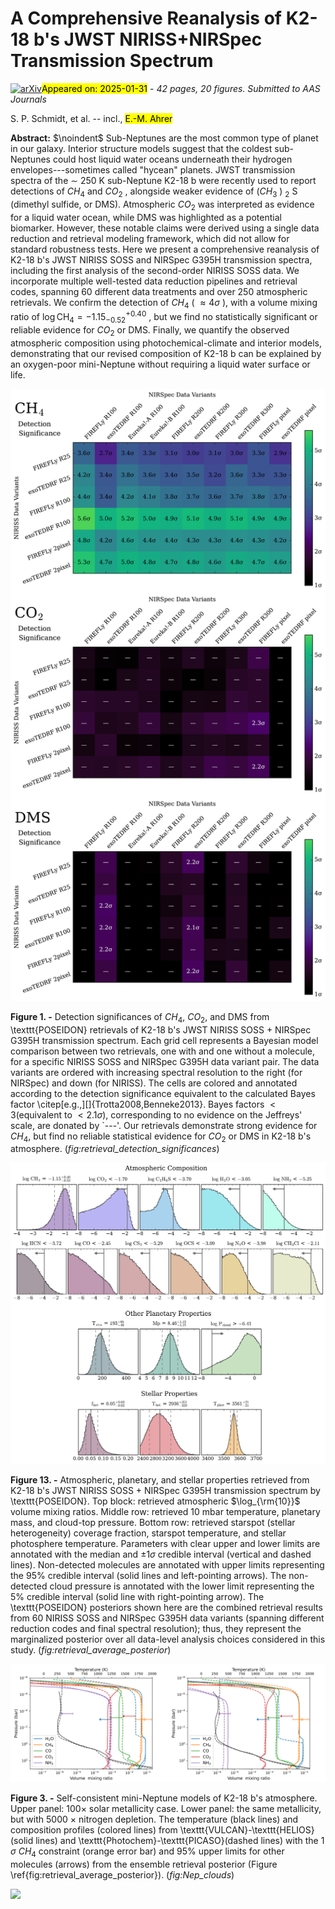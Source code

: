 <div class="macros" style="visibility:hidden;">
$\newcommand{\ensuremath}{}$
$\newcommand{\xspace}{}$
$\newcommand{\object}[1]{\texttt{#1}}$
$\newcommand{\farcs}{{.}''}$
$\newcommand{\farcm}{{.}'}$
$\newcommand{\arcsec}{''}$
$\newcommand{\arcmin}{'}$
$\newcommand{\ion}[2]{#1#2}$
$\newcommand{\textsc}[1]{\textrm{#1}}$
$\newcommand{\hl}[1]{\textrm{#1}}$
$\newcommand{\footnote}[1]{}$
$\newcommand{\vdag}{(v)^\dagger}$
$\newcommand$
$\newcommand$
$\newcommand{\eureka}{\texttt{Eureka!}\xspace}$</div>



<div id="title">

# A Comprehensive Reanalysis of K2-18 b's JWST NIRISS+NIRSpec Transmission Spectrum

</div>
<div id="comments">

[![arXiv](https://img.shields.io/badge/arXiv-2501.18477-b31b1b.svg)](https://arxiv.org/abs/2501.18477)<mark>Appeared on: 2025-01-31</mark> -  _42 pages, 20 figures. Submitted to AAS Journals_

</div>
<div id="authors">

S. P. Schmidt, et al. -- incl., <mark>E.-M. Ahrer</mark>

</div>
<div id="abstract">

**Abstract:** $\noindent$ Sub-Neptunes are the most common type of planet in our galaxy. Interior structure models suggest that the coldest sub-Neptunes could host liquid water oceans underneath their hydrogen envelopes---sometimes called "hycean" planets. JWST transmission spectra of the $\sim$ 250 K sub-Neptune K2-18 b were recently used to report detections of $CH_4$ and $CO_2$ , alongside weaker evidence of ($CH_3$ ) $_2$ S (dimethyl sulfide, or DMS). Atmospheric $CO_2$ was interpreted as evidence for a liquid water ocean, while DMS was highlighted as a potential biomarker. However, these notable claims were derived using a single data reduction and retrieval modeling framework, which did not allow for standard robustness tests. Here we present a comprehensive reanalysis of K2-18 b's JWST NIRISS SOSS and NIRSpec G395H transmission spectra, including the first analysis of the second-order NIRISS SOSS data. We incorporate multiple well-tested data reduction pipelines and retrieval codes, spanning 60 different data treatments and over 250 atmospheric retrievals. We confirm the detection of $CH_4$ ( $\approx 4\sigma$ ), with a volume mixing ratio of $\log \mathrm{CH_4} = -1.15^{+0.40}_{-0.52}$ , but we find no statistically significant or reliable evidence for $CO_2$ or DMS. Finally, we quantify the observed atmospheric composition using photochemical-climate and interior models, demonstrating that our revised composition of K2-18 b can be explained by an oxygen-poor mini-Neptune without requiring a liquid water surface or life.

</div>

<div id="div_fig1">

<img src="tmp_2501.18477/./plot/K2-18b_Detection_Significance_Grids.png" alt="Fig1" width="100%"/>

**Figure 1. -** Detection significances of $CH_4$, $CO_2$, and DMS from \texttt{POSEIDON} retrievals of K2-18 b's JWST NIRISS SOSS + NIRSpec G395H transmission spectrum. Each grid cell represents a Bayesian model comparison between two retrievals, one with and one without a molecule, for a specific NIRISS SOSS and NIRSpec G395H data variant pair. The data variants are ordered with increasing spectral resolution to the right (for NIRSpec) and down (for NIRISS). The cells are colored and annotated according to the detection significance equivalent to the calculated Bayes factor \citep[e.g.,][]{Trotta2008,Benneke2013}. Bayes factors $<3$(equivalent to $< 2.1\sigma$), corresponding to no evidence on the Jeffreys' scale, are donated by `---'. Our retrievals demonstrate strong evidence for $CH_4$, but find no reliable statistical evidence for $CO_2$ or DMS in K2-18 b's atmosphere.
     (*fig:retrieval_detection_significances*)

</div>
<div id="div_fig2">

<img src="tmp_2501.18477/./plot/K2-18b_Retrieval_Average_Posterior.png" alt="Fig13" width="100%"/>

**Figure 13. -** Atmospheric, planetary, and stellar properties retrieved from K2-18 b's JWST NIRISS SOSS + NIRSpec G395H transmission spectrum by \texttt{POSEIDON}. Top block: retrieved atmospheric $\log_{\rm{10}}$ volume mixing ratios. Middle row: retrieved 10 mbar temperature, planetary mass, and cloud-top pressure. Bottom row: retrieved starspot (stellar heterogeneity) coverage fraction, starspot temperature, and stellar photosphere temperature. Parameters with clear upper and lower limits are annotated with the median and $\pm 1\sigma$ credible interval (vertical and dashed lines). Non-detected molecules are annotated with upper limits representing the 95\% credible interval (solid lines and left-pointing arrows). The non-detected cloud pressure is annotated with the lower limit representing the 5\% credible interval (solid line with right-pointing arrow). The \texttt{POSEIDON} posteriors shown here are the combined retrieval results from 60 NIRISS SOSS and NIRSpec G395H data variants (spanning different reduction codes and final spectral resolution); thus, they represent the marginalized posterior over all data-level analysis choices considered in this study. (*fig:retrieval_average_posterior*)

</div>
<div id="div_fig3">

<img src="tmp_2501.18477/./plot/Nep-100Xsolar.png" alt="Fig3.1" width="50%"/><img src="tmp_2501.18477/./plot/Nep-100Xsolar-00002XN.png" alt="Fig3.2" width="50%"/>

**Figure 3. -** Self-consistent mini-Neptune models of K2-18 b's atmosphere. Upper panel: 100$\times$ solar metallicity case. Lower panel: the same metallicity, but with 5000 $\times$ nitrogen depletion. The temperature (black lines) and composition profiles (colored lines) from \texttt{VULCAN}-\texttt{HELIOS}(solid lines) and \texttt{Photochem}-\texttt{PICASO}(dashed lines) with the 1 $\sigma$ $CH_4$ constraint (orange error bar) and 95\% upper limits for other molecules (arrows) from the ensemble  retrieval posterior (Figure \ref{fig:retrieval_average_posterior}). (*fig:Nep_clouds*)

</div><div id="qrcode"><img src=https://api.qrserver.com/v1/create-qr-code/?size=100x100&data="https://arxiv.org/abs/2501.18477"></div>
